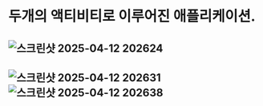 # 두개의 액티비티로 이루어진 애플리케이션.

## ![스크린샷 2025-04-12 202624](https://github.com/user-attachments/assets/ac6634d7-079f-4622-bf01-08a9775f44e4)
## ![스크린샷 2025-04-12 202631](https://github.com/user-attachments/assets/b3146a59-f8c9-4abe-b2c1-dbbba46eb278)![스크린샷 2025-04-12 202638](https://github.com/user-attachments/assets/71590588-870f-49bc-92f7-38de02f46e4c)

